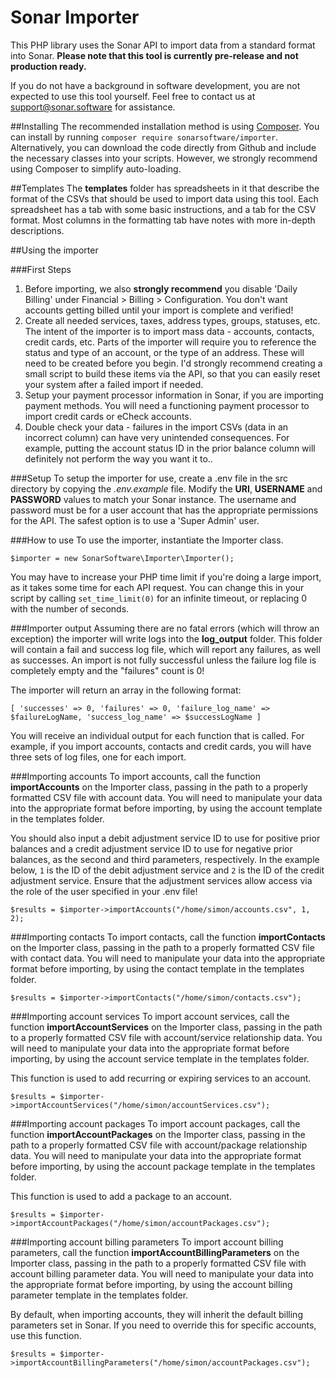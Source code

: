 # Sonar Importer
This PHP library uses the Sonar API to import data from a standard format into Sonar. **Please note that this tool is currently pre-release and not production ready.**

If you do not have a background in software development, you are not expected to use this tool yourself. Feel free to contact us at support@sonar.software for assistance.

##Installing
The recommended installation method is using [Composer](https://getcomposer.org "Composer"). You can install by running `composer require sonarsoftware/importer`. Alternatively, you can download the code directly from Github and include the necessary classes into your scripts.
However, we strongly recommend using Composer to simplify auto-loading.

##Templates
The **templates** folder has spreadsheets in it that describe the format of the CSVs that should be used to import data using this tool. Each spreadsheet has a tab with some basic instructions, and a tab for the CSV format. Most columns in the
formatting tab have notes with more in-depth descriptions.

##Using the importer

###First Steps

1. Before importing, we also **strongly recommend** you disable 'Daily Billing' under Financial > Billing > Configuration. You don't want accounts getting billed until your import is complete and verified!
2. Create all needed services, taxes, address types, groups, statuses, etc. The intent of the importer is to import mass data - accounts, contacts, credit cards, etc. Parts of the importer will require you to reference the status and type of an account, or the type of an address. These will need to be created before you begin. I'd strongly recommend creating a small script to build these items via the API, so that you can easily reset your system after a failed import if needed.
3. Setup your payment processor information in Sonar, if you are importing payment methods. You will need a functioning payment processor to import credit cards or eCheck accounts.
4. Double check your data - failures in the import CSVs (data in an incorrect column) can have very unintended consequences. For example, putting the account status ID in the prior balance column will definitely not perform the way you want it to..


###Setup
To setup the importer for use, create a .env file in the src directory by copying the *.env.example* file. Modify the **URI**, **USERNAME** and **PASSWORD** values to match your Sonar instance. The username and password must be for a user account
that has the appropriate permissions for the API. The safest option is to use a 'Super Admin' user.

###How to use
To use the importer, instantiate the Importer class.

`$importer = new SonarSoftware\Importer\Importer();`

You may have to increase your PHP time limit if you're doing a large import, as it takes some time for each API request. You can change this in your script by calling `set_time_limit(0)` for an infinite timeout, or replacing 0 with the number of seconds.

###Importer output
Assuming there are no fatal errors (which will throw an exception) the importer will write logs into the **log_output** folder. This folder will contain a fail and success log file, which will report any failures, as well as successes. An import is
not fully successful unless the failure log file is completely empty and the "failures" count is 0!

The importer will return an array in the following format:

`[
     'successes' => 0,
     'failures' => 0,
     'failure_log_name' => $failureLogName,
     'success_log_name' => $successLogName
]`

You will receive an individual output for each function that is called. For example, if you import accounts, contacts and credit cards, you will have three sets of log files, one for each import.

###Importing accounts
To import accounts, call the function **importAccounts** on the Importer class, passing in the path to a properly formatted CSV file with account data. You will need to manipulate your data into the appropriate format before importing, by using the account template in the templates folder.

You should also input a debit adjustment service ID to use for positive prior balances and a credit adjustment service ID to use for negative prior balances, as the second and third parameters, respectively. In the example below, `1` is the ID of the debit adjustment service and `2` is the ID of the credit adjustment service. Ensure that the adjustment services allow access via the role of the user specified in your .env file!

`$results = $importer->importAccounts("/home/simon/accounts.csv", 1, 2);`

###Importing contacts
To import contacts, call the function **importContacts** on the Importer class, passing in the path to a properly formatted CSV file with contact data. You will need to manipulate your data into the appropriate format before importing, by using the contact template in the templates folder.

`$results = $importer->importContacts("/home/simon/contacts.csv");`

###Importing account services
To import account services, call the function **importAccountServices** on the Importer class, passing in the path to a properly formatted CSV file with account/service relationship data. You will need to manipulate your data into the appropriate format before importing, by using the account service template in the templates folder.

This function is used to add recurring or expiring services to an account.

`$results = $importer->importAccountServices("/home/simon/accountServices.csv");`

###Importing account packages
To import account packages, call the function **importAccountPackages** on the Importer class, passing in the path to a properly formatted CSV file with account/package relationship data. You will need to manipulate your data into the appropriate format before importing, by using the account package template in the templates folder.

This function is used to add a package to an account.

`$results = $importer->importAccountPackages("/home/simon/accountPackages.csv");`

###Importing account billing parameters
To import account billing parameters, call the function **importAccountBillingParameters** on the Importer class, passing in the path to a properly formatted CSV file with account billing parameter data. You will need to manipulate your data into the appropriate format before importing, by using the account billing parameter template in the templates folder.

By default, when importing accounts, they will inherit the default billing parameters set in Sonar. If you need to override this for specific accounts, use this function.

`$results = $importer->importAccountBillingParameters("/home/simon/accountPackages.csv");`